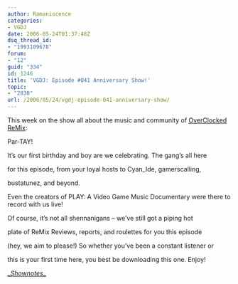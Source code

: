 ```yaml
---
author: Ramaniscence
categories:
- VGDJ
date: 2006-05-24T01:37:48Z
dsq_thread_id:
- "1993109678"
forum:
- "12"
guid: "334"
id: 1246
title: 'VGDJ: Episode #041 Anniversary Show!'
topic:
- "2830"
url: /2006/05/24/vgdj-episode-041-anniversary-show/
---
```


This week on the show all about the music and community of [OverClocked ReMix]():

Par-TAY!
  
It&#8217;s our first birthday and boy are we celebrating. The gang&#8217;s all here
  
for this episode, from your loyal hosts to Cyan_Ide, gamerscalling,
  
bustatunez, and beyond.
  
Even the creators of PLAY: A Video Game Music Documentary were there to record with us live!
  
Of course, it&#8217;s not all shennanigans &#8211; we&#8217;ve still got a piping hot
  
plate of ReMix Reviews, reports, and roulettes for you this episode
  
(hey, we aim to please!) So whether you&#8217;ve been a constant listener or
  
this is your first time here, you best be downloading this one. Enjoy!

[**_**_Shownotes_**_**]()